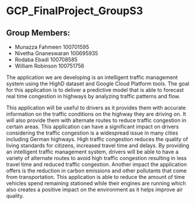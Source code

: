 # GCP_FinalProject_GroupS3

## Group Members:
- Munazza Fahmeen 100701595
- Nivetha Gnaneswaran 100695935
- Rodaba Ebadi 100708585
- William Robinson 100751756


The application we are developing is an intelligent traffic management system using the HighD dataset and Google Cloud Platform tools.  The goal for this application is to deliver a predictive model that is able to forecast real time congestion in highways by analyzing traffic patterns and flow.


This application will be useful to drivers as it provides them with accurate information on the traffic conditions on the highway they are driving on. It will also provide them with alternate routes to reduce traffic congestion in certain areas. This application can have a significant impact on drivers considering the traffic congestion is a widespread issue in many cities including German highways. High traffic congestion reduces the quality of living standards for citizens, increased travel time and delays. By providing an intelligent traffic management system, drivers will be able to have a variety of alternate routes to avoid high traffic congestion resulting in less travel time and reduced traffic congestion. Another impact the application offers is the reduction in carbon emissions and other pollutants that come from transportation. This application is able to reduce the amount of time vehicles spend remaining stationed while their engines are running which also creates a positive impact on the environment as it helps improve air quality. 
